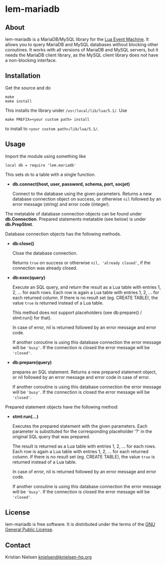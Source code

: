 lem-mariadb
============


About
-----

lem-mariadb is a MariaDB/MySQL library for the [Lua Event Machine][lem].
It allows you to query MariaDB and MySQL databases without blocking
other coroutines. It works with all versions of MariaDB and MySQL
servers, but it needs the MariaDB client library, as the MySQL client
library does not have a non-blocking interface.

[lem]: https://github.com/esmil/lem

Installation
------------

Get the source and do

    make
    make install

This installs the library under `/usr/local/lib/lua/5.1/`.
Use

    make PREFIX=<your custom path> install

to install to `<your custom path>/lib/lua/5.1/`.


Usage
-----

Import the module using something like

    local db = require 'lem.mariadb'

This sets `db` to a table with a single function.

* __db.connect(host, user, password, schema, port, socjet)__

  Connect to the database using the given parameters. Returns a new
  database connection object on success, or otherwise `nil` followed
  by an error message (string) and error code (integer).

The metatable of database connection objects can be found under
__db.Connection__. Prepared statements metatable (see below) is under
__db.PrepStmt__.

Database connection objects has the following methods.

* __db:close()__

  Close the database connection.

  Returns `true` on success or otherwise `nil, 'already closed'`,
  if the connection was already closed.

* __db:exec(query)__

  Execute an SQL query, and return the result as a Lua table with
  entries 1, 2, ... for each rows. Each row is again a Lua table with
  entries 1, 2, ... for each returned column. If there is no result
  set (eg. CREATE TABLE), the value `true` is returned instead of a Lua table.

  This method does not support placeholders (see db:prepare() /
  stmt:run() for that).

  In case of error, nil is returned followed by an error message and
  error code.

  If another coroutine is using this database connection the error message
  will be `'busy'`.
  If the connection is closed the error message will be `'closed'`.

* __db:prepare(query)__

  prepares an SQL statement. Returns a new prepared statement object,
  or nil followed by an error message and error code in case of error.

  If another coroutine is using this database connection the error message
  will be `'busy'`.
  If the connection is closed the error message will be `'closed'`.

Prepared statement objects have the following method:

* __stmt:run(...)__

  Executes the prepared statement with the given parameters. Each
  parameter is substituted for the corresponding placeholder '?' in
  the original SQL query that was prepared.

  The result is returned as a Lua table with entries 1, 2, ... for
  each rows. Each row is again a Lua table with entries 1, 2, ... for
  each returned column. If there is no result set (eg. CREATE TABLE),
  the value `true` is returned instead of a Lua table.

  In case of error, nil is returned followed by an error message and
  error code.

  If another coroutine is using this database connection the error message
  will be `'busy'`.
  If the connection is closed the error message will be `'closed'`.


License
-------

lem-mariadb is free software. It is distributed under the terms of the
[GNU General Public License][gpl].

[gpl]: http://www.fsf.org/licensing/licenses/gpl.html


Contact
-------

Kristian Nielsen <knielsen@knielsen-hq.org>
